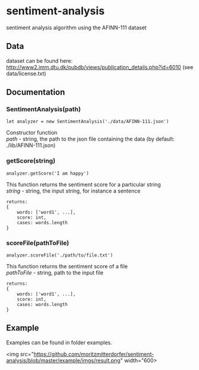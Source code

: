 # sentiment-analysis
sentiment analysis algorithm using the AFINN-111 dataset

## Data
dataset can be found here: http://www2.imm.dtu.dk/pubdb/views/publication_details.php?id=6010 (see data/license.txt)

## Documentation

### SentimentAnalysis(path)
```
let analyzer = new SentimentAnalysis('./data/AFINN-111.json')
```
Constructor function <br>
*path* - string, the path to the json file containing the data (by default: ./lib/AFINN-111.json)

### getScore(string)
```
analyzer.getScore('I am happy')
```
This function returns the sentiment score for a particular string  <br>
*string* - string, the input string, for instance a sentence
```
returns:
{
    words: ['word1', ...],
    score: int,
    cases: words.length
}
```

### scoreFile(pathToFile)
```
analyzer.scoreFile('./path/to/file.txt')
```
This function returns the sentiment score of a file   <br>
*pathToFile* - string, path to the input file
```
returns:
{
    words: ['word1', ...],
    score: int,
    cases: words.length
}
```

## Example
Examples can be found in folder examples.

<img src="https://github.com/moritzmitterdorfer/sentiment-analysis/blob/master/example/imgs/result.png" width="600>
